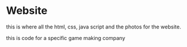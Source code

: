 # Website
this is where all the html, css, java script and the photos for the website.

this is code for a specific game making company

